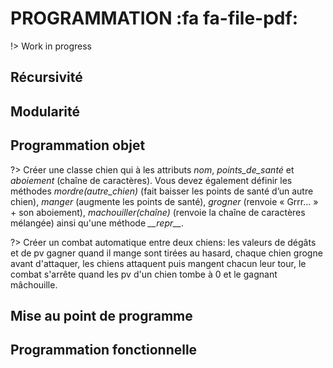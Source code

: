 # PROGRAMMATION <span onclick="window.print()" class="pdf-link"> :fa fa-file-pdf:</span>

!> Work in progress


## Récursivité

## Modularité


## Programmation objet




?> Créer une classe chien qui à les attributs *nom*, *points_de_santé* et *aboiement* (chaîne de caractères). Vous devez également définir les méthodes *mordre(autre_chien)* (fait baisser les points de santé d’un autre chien), *manger* (augmente les points de santé),  *grogner* (renvoie « Grrr... » + son aboiement), *machouiller(chaîne)* (renvoie la chaîne de caractères mélangée) ainsi qu'une méthode *\_\_repr\_\_*.


?> Créer un combat automatique entre deux chiens: les valeurs de dégâts et de pv gagner quand il mange sont tirées au hasard, chaque chien grogne avant d'attaquer, les chiens attaquent puis mangent chacun leur tour, le combat s'arrête quand les pv d'un chien tombe à 0 et le gagnant mâchouille. 


## Mise au point de programme


## Programmation fonctionnelle